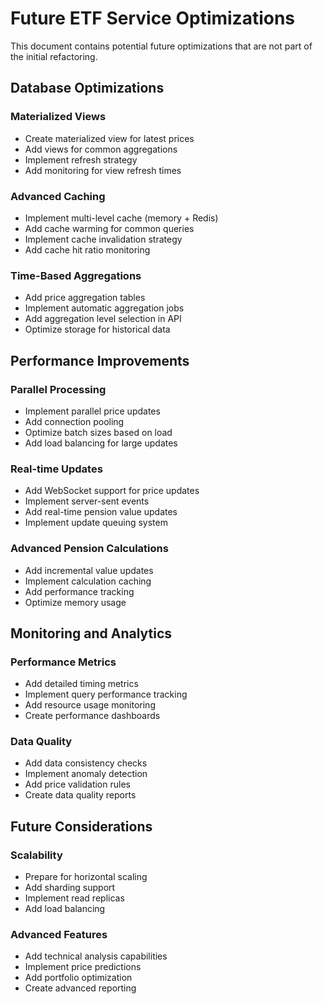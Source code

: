 # Future ETF Service Optimizations

This document contains potential future optimizations that are not part of the initial refactoring.

## Database Optimizations

### Materialized Views
- Create materialized view for latest prices
- Add views for common aggregations
- Implement refresh strategy
- Add monitoring for view refresh times

### Advanced Caching
- Implement multi-level cache (memory + Redis)
- Add cache warming for common queries
- Implement cache invalidation strategy
- Add cache hit ratio monitoring

### Time-Based Aggregations
- Add price aggregation tables
- Implement automatic aggregation jobs
- Add aggregation level selection in API
- Optimize storage for historical data

## Performance Improvements

### Parallel Processing
- Implement parallel price updates
- Add connection pooling
- Optimize batch sizes based on load
- Add load balancing for large updates

### Real-time Updates
- Add WebSocket support for price updates
- Implement server-sent events
- Add real-time pension value updates
- Implement update queuing system

### Advanced Pension Calculations
- Add incremental value updates
- Implement calculation caching
- Add performance tracking
- Optimize memory usage

## Monitoring and Analytics

### Performance Metrics
- Add detailed timing metrics
- Implement query performance tracking
- Add resource usage monitoring
- Create performance dashboards

### Data Quality
- Add data consistency checks
- Implement anomaly detection
- Add price validation rules
- Create data quality reports

## Future Considerations

### Scalability
- Prepare for horizontal scaling
- Add sharding support
- Implement read replicas
- Add load balancing

### Advanced Features
- Add technical analysis capabilities
- Implement price predictions
- Add portfolio optimization
- Create advanced reporting 